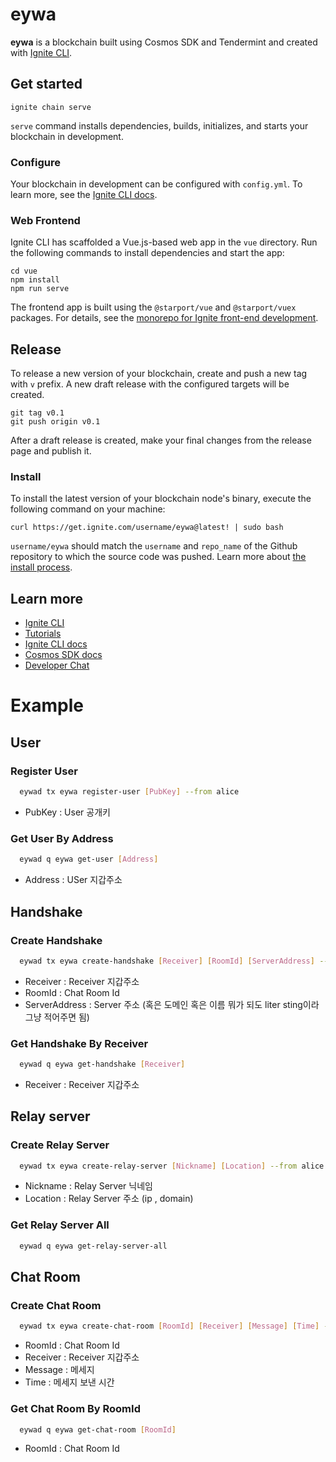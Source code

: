 # eywa

**eywa** is a blockchain built using Cosmos SDK and Tendermint and created with [Ignite CLI](https://ignite.com/cli).

## Get started

```
ignite chain serve
```

`serve` command installs dependencies, builds, initializes, and starts your blockchain in development.

### Configure

Your blockchain in development can be configured with `config.yml`. To learn more, see the [Ignite CLI docs](https://docs.ignite.com).

### Web Frontend

Ignite CLI has scaffolded a Vue.js-based web app in the `vue` directory. Run the following commands to install dependencies and start the app:

```
cd vue
npm install
npm run serve
```

The frontend app is built using the `@starport/vue` and `@starport/vuex` packages. For details, see the [monorepo for Ignite front-end development](https://github.com/ignite/web).

## Release

To release a new version of your blockchain, create and push a new tag with `v` prefix. A new draft release with the configured targets will be created.

```
git tag v0.1
git push origin v0.1
```

After a draft release is created, make your final changes from the release page and publish it.

### Install

To install the latest version of your blockchain node's binary, execute the following command on your machine:

```
curl https://get.ignite.com/username/eywa@latest! | sudo bash
```

`username/eywa` should match the `username` and `repo_name` of the Github repository to which the source code was pushed. Learn more about [the install process](https://github.com/allinbits/starport-installer).

## Learn more

- [Ignite CLI](https://ignite.com/cli)
- [Tutorials](https://docs.ignite.com/guide)
- [Ignite CLI docs](https://docs.ignite.com)
- [Cosmos SDK docs](https://docs.cosmos.network)
- [Developer Chat](https://discord.gg/ignite)

# Example

## User

### Register User

```bash
  eywad tx eywa register-user [PubKey] --from alice
```

- PubKey : User 공개키

### Get User By Address

```bash
  eywad q eywa get-user [Address]
```

- Address : USer 지갑주소

## Handshake

### Create Handshake

```bash
  eywad tx eywa create-handshake [Receiver] [RoomId] [ServerAddress] --from alice
```

- Receiver : Receiver 지갑주소
- RoomId : Chat Room Id
- ServerAddress : Server 주소 (혹은 도메인 혹은 이름 뭐가 되도 liter sting이라 그냥 적어주면 됨)

### Get Handshake By Receiver

```bash
  eywad q eywa get-handshake [Receiver]
```

- Receiver : Receiver 지갑주소

## Relay server

### Create Relay Server

```bash
  eywad tx eywa create-relay-server [Nickname] [Location] --from alice
```

- Nickname : Relay Server 닉네임
- Location : Relay Server 주소 (ip , domain)

### Get Relay Server All

```bash
  eywad q eywa get-relay-server-all
```

## Chat Room

### Create Chat Room

```bash
  eywad tx eywa create-chat-room [RoomId] [Receiver] [Message] [Time] --from alice
```

- RoomId : Chat Room Id
- Receiver : Receiver 지갑주소
- Message : 메세지
- Time : 메세지 보낸 시간

### Get Chat Room By RoomId

```bash
  eywad q eywa get-chat-room [RoomId]
```

- RoomId : Chat Room Id
